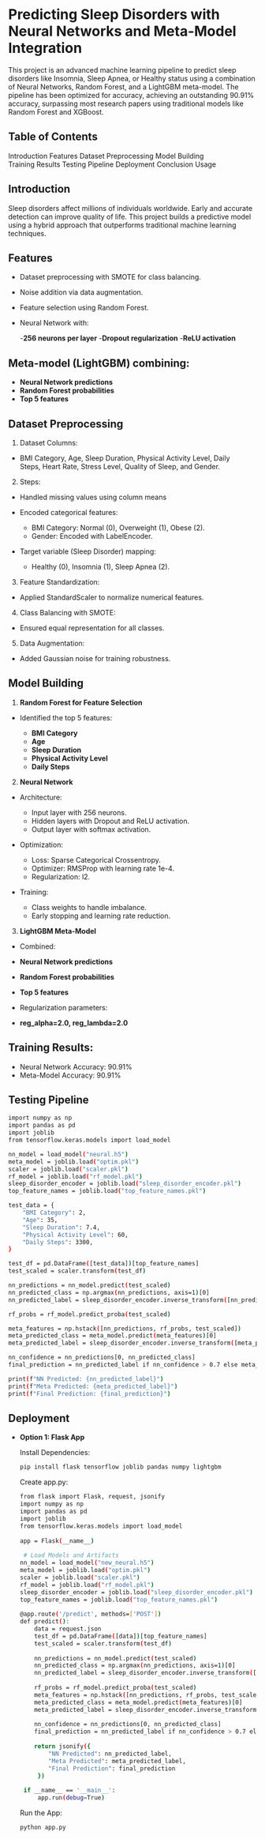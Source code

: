 # Predicting Sleep Disorders with Neural Networks and Meta-Model Integration

This project is an advanced machine learning pipeline to predict sleep disorders like Insomnia, Sleep Apnea, or Healthy status using a combination of Neural Networks, Random Forest, and a LightGBM meta-model. The pipeline has been optimized for accuracy, achieving an outstanding 90.91% accuracy, surpassing most research papers using traditional models like Random Forest and XGBoost.

## Table of Contents

Introduction
Features
Dataset Preprocessing
Model Building
Training Results
Testing Pipeline
Deployment
Conclusion
Usage

## Introduction

Sleep disorders affect millions of individuals worldwide. Early and accurate detection can improve quality of life. This project builds a predictive model using a hybrid approach that outperforms traditional machine learning techniques.

## Features
- Dataset preprocessing with SMOTE for class balancing.
- Noise addition via data augmentation.
- Feature selection using Random Forest.
- Neural Network with:

  -**256 neurons per layer**
  -**Dropout regularization**
  -**ReLU activation**

## Meta-model (LightGBM) combining:

  - **Neural Network predictions**
  - **Random Forest probabilities**
  - **Top 5 features**


## Dataset Preprocessing

  1. Dataset Columns:

  - BMI Category, Age, Sleep Duration, Physical Activity Level, Daily Steps, Heart Rate, Stress Level, Quality of Sleep, and Gender.

  2. Steps:

  - Handled missing values using column means
    
  - Encoded categorical features:
    
    - BMI Category: Normal (0), Overweight (1), Obese (2).
    - Gender: Encoded with LabelEncoder.

  - Target variable (Sleep Disorder) mapping:
    
    - Healthy (0), Insomnia (1), Sleep Apnea (2).


  3. Feature Standardization:
    
  - Applied StandardScaler to normalize numerical features.

  4. Class Balancing with SMOTE:
    
  - Ensured equal representation for all classes.

  5. Data Augmentation:
    
  - Added Gaussian noise for training robustness.


## Model Building

1. **Random Forest for Feature Selection**

- Identified the top 5 features:
  
  - **BMI Category**
  - **Age**
  - **Sleep Duration**
  - **Physical Activity Level**
  - **Daily Steps**


2. **Neural Network**

- Architecture:
  
  - Input layer with 256 neurons.
  - Hidden layers with Dropout and ReLU activation.
  - Output layer with softmax activation.

- Optimization:
  
  - Loss: Sparse Categorical Crossentropy.
  - Optimizer: RMSProp with learning rate 1e-4.
  - Regularization: l2.

- Training:
  
  - Class weights to handle imbalance.
  - Early stopping and learning rate reduction.


3. **LightGBM Meta-Model**

- Combined:

 - **Neural Network predictions**
 - **Random Forest probabilities**
 - **Top 5 features**

- Regularization parameters:
  
 - **reg_alpha=2.0, reg_lambda=2.0**


## Training Results:

- Neural Network Accuracy: 90.91%
- Meta-Model Accuracy: 90.91%

## Testing Pipeline

  ```bash
  import numpy as np
  import pandas as pd
  import joblib
  from tensorflow.keras.models import load_model
  
  nn_model = load_model("neural.h5")
  meta_model = joblib.load("optim.pkl")
  scaler = joblib.load("scaler.pkl")
  rf_model = joblib.load("rf_model.pkl")
  sleep_disorder_encoder = joblib.load("sleep_disorder_encoder.pkl")
  top_feature_names = joblib.load("top_feature_names.pkl")
  
  test_data = {
      "BMI Category": 2,
      "Age": 35,
      "Sleep Duration": 7.4,
      "Physical Activity Level": 60,
      "Daily Steps": 3300,
  }
  
  test_df = pd.DataFrame([test_data])[top_feature_names]
  test_scaled = scaler.transform(test_df)
  
  nn_predictions = nn_model.predict(test_scaled)
  nn_predicted_class = np.argmax(nn_predictions, axis=1)[0]
  nn_predicted_label = sleep_disorder_encoder.inverse_transform([nn_predicted_class])[0]
  
  rf_probs = rf_model.predict_proba(test_scaled)
  
  meta_features = np.hstack([nn_predictions, rf_probs, test_scaled])
  meta_predicted_class = meta_model.predict(meta_features)[0]
  meta_predicted_label = sleep_disorder_encoder.inverse_transform([meta_predicted_class])[0]
  
  nn_confidence = nn_predictions[0, nn_predicted_class]
  final_prediction = nn_predicted_label if nn_confidence > 0.7 else meta_predicted_label
  
  print(f"NN Predicted: {nn_predicted_label}")
  print(f"Meta Predicted: {meta_predicted_label}")
  print(f"Final Prediction: {final_prediction}")
  ```

## Deployment

 - **Option 1: Flask App**

   Install Dependencies:

   ```bash
   pip install flask tensorflow joblib pandas numpy lightgbm
   ```

   Create app.py:

   ```bash
   from flask import Flask, request, jsonify
   import numpy as np
   import pandas as pd
   import joblib
   from tensorflow.keras.models import load_model
    
   app = Flask(__name__)
    
    # Load Models and Artifacts
   nn_model = load_model("new_neural.h5")
   meta_model = joblib.load("optim.pkl")
   scaler = joblib.load("scaler.pkl")
   rf_model = joblib.load("rf_model.pkl")
   sleep_disorder_encoder = joblib.load("sleep_disorder_encoder.pkl")
   top_feature_names = joblib.load("top_feature_names.pkl")
    
   @app.route('/predict', methods=['POST'])
   def predict():
       data = request.json
       test_df = pd.DataFrame([data])[top_feature_names]
       test_scaled = scaler.transform(test_df)
    
       nn_predictions = nn_model.predict(test_scaled)
       nn_predicted_class = np.argmax(nn_predictions, axis=1)[0]
       nn_predicted_label = sleep_disorder_encoder.inverse_transform([nn_predicted_class])[0]
  
       rf_probs = rf_model.predict_proba(test_scaled)
       meta_features = np.hstack([nn_predictions, rf_probs, test_scaled])
       meta_predicted_class = meta_model.predict(meta_features)[0]
       meta_predicted_label = sleep_disorder_encoder.inverse_transform([meta_predicted_class])[0]
    
       nn_confidence = nn_predictions[0, nn_predicted_class]
       final_prediction = nn_predicted_label if nn_confidence > 0.7 else meta_predicted_label
    
       return jsonify({
           "NN Predicted": nn_predicted_label,
           "Meta Predicted": meta_predicted_label,
           "Final Prediction": final_prediction
        })
    
    if __name__ == '__main__':
        app.run(debug=True)
    ```

    Run the App:

    ```bash
    python app.py
    ```
